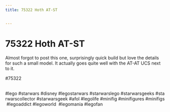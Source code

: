 ```yaml
---
title: 75322 Hoth AT-ST


---
```


# 75322 Hoth AT-ST

Almost forgot to post this one, surprisingly quick build but love the details for such a small model. It actually goes quite well with the AT-AT UCS next to it.

#75322 
 
 
  
#lego #starwars #disney #legostarwars #starwarslego #starwarsgeeks #starwarscollector #starwarsgeek #afol #legolife #minifig #minifigures #minifigs #legoaddict #legoworld  #legomania #legofan 
  
<!-- Begin Gallery -->
<!-- End Gallery -->
 

